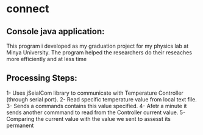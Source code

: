# connect

Console java application:
------------------------
This program i developed as my graduation project for my physics lab at Minya University.
The program helped the researchers do their reseaches more efficiently and at less time

Processing Steps:
-----------------
1- Uses jSeialCom library to communicate with Temperature Controller (through serial port).
2- Read specific temperature value from local text file.
3- Sends a commands contains this value specified. 
4- Afetr a minute it sends another commmand to read from the Controller current value.
5- Comparing the current value with the value we sent to assesst its permanent
